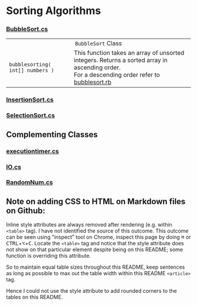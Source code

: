 # Sorting Algorithms  

### [BubbleSort.cs]()  

<table style="width:100%">
  <tr>
    <td colspan="2" align="center"><code>BubbleSort</code> Class</td>
  </tr>
  <tr>
    <td nowrap><code>bubblesorting( int[] numbers )</code></th>
    <td align="left">
        This function takes an array of unsorted integers.
        Returns a sorted array in ascending order.
        <br/>
        For a descending order refer to <a href="https://github.com/Bubblemelon/Ruby-Stuff/blob/master/ruby%20practice/bubblesort.rb">bubblesort.rb</a>
    </td>
  </tr>
</table>

### [InsertionSort.cs]()  

### [SelectionSort.cs]()  

## Complementing Classes  

### [executiontimer.cs]()  

### [IO.cs]()  

### [RandomNum.cs]()  

## Note on adding CSS to HTML on Markdown files on Github:

Inline style attributes are always removed after rendering (e.g. within `<table>` tag). I have not identified the source of this outcome. This outcome can be seen using "inspect" tool on Chrome, inspect this page by doing <kbd>&#8984;</kbd> or <kbd>CTRL</kbd>+<kbd>⌥</kbd>+<kbd>C</kbd>. Locate the `<table>` tag and notice that the style attribute does not show on that particular element despite being on this README; some function is overriding this attribute.  

So to maintain equal table sizes throughout this README, keep sentences as long as possible to max out the table width within this README `<article>` tag.    

Hence I could not use the style attribute to add rounded corners to the tables on this README.  
